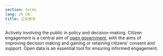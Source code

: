 ```yaml
---
section: terms
lang: zh_CN
title: 公众参与
---
```

Actively involving the public in policy and decision-making. Citizen engagement is a central aim of [open government](/glossary/en/terms/open-government/), with the aims of improving decision making and gaining or retaining citizens' consent and support. Open data is an essential tool for ensuring informed engagement.